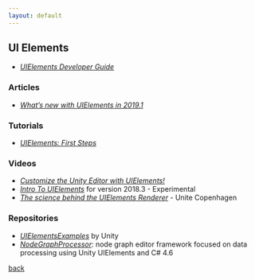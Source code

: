 ```yaml
---
layout: default
---
```


## UI Elements

* _[UIElements Developer Guide](https://docs.unity3d.com/Manual/UIElements.html)_

### Articles

* _[What’s new with UIElements in 2019.1](https://blogs.unity3d.com/2019/04/23/whats-new-with-uielements-in-2019-1/)_

### Tutorials

* _[UIElements: First Steps](https://learn.unity.com/tutorial/uielements-first-steps)_

### Videos

* _[Customize the Unity Editor with UIElements!](https://www.youtube.com/watch?v=CZ39btQ0XlE)_
* _[Intro To UIElements](https://www.youtube.com/watch?v=sVEmJ5-dr5E)_ for version 2018.3 - Experimental
* _[The science behind the UIElements Renderer](https://www.youtube.com/watch?v=zeCdVmfGUN0)_ - Unite Copenhagen

### Repositories

* _[UIElementsExamples](https://github.com/Unity-Technologies/UIElementsExamples)_ by Unity
* _[NodeGraphProcessor](https://github.com/alelievr/NodeGraphProcessor)_: node graph editor framework focused on data processing using Unity UIElements and C# 4.6

[back](../)
